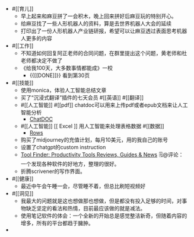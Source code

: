 - #[[育儿]]
    - 早上起来和麻豆拼了一会积木，晚上回来拼好后麻豆玩的特别开心。
    - 给麻豆找了一些人形机器人的资料，算是去世界机器人大会的延续
    - 打印出了一份人形机器人产业链研报，希望可以让麻豆透过表面思考机器人更多的内容
- #[[工作]]
    - 不知道如何回复阿正老师的合同问题，在群里提出这个问题，黄老师和杜老师都决定不做了
    - 《给我100天，大多数事情都能成》一校
        - {{[[DONE]]}} 看到第30页
- #[[技能]]
    - 使用monica，体验人工智能总结文章
    - 买了“沉浸式翻译”插件的七天会员  #[[英语]] #[[翻译]]
    - #[[人工智能]] #[[pdf]] chatdoc可以用来上传pdf或者epub文档来让人工智能分析
        - [ChatDOC](https://chatdoc.com/chatdoc/#/chat/58d35f20-b1e7-4ca8-98f1-b6ec547dab0e)
    - #[[人工智能]] [[ Excel ]] 用人工智能来处理表格数据 #[[数据]]
        - [Rows](https://rows.com/hawkeye-7b406f5a)
    - 购买了midjourney的充值计划，每月10美元，用的我自己的账号
    - 设置了chatgpt的custom instruction
    - [Tool Finder: Productivity Tools Reviews, Guides & News](https://toolfinder.co/) 🗒@评论： 一个发现各种软件的好地方，整理的很好。
    - 折腾scrivener的写作界面。
- #[[健康]]
    - 最近中午会午睡一会，尽管睡不着，但总比刷短视频好
- #[[洞见]]
    - 我最大的问题就是这也想做那也想做，但是都没有投入足够的时间，对事物缺乏坚定的看法和热情，目前最应该做的就是减法。
    - 使用笔记软件的体会：一个全新的开始总是感觉整洁新奇，但随着内容的增多，所有的平台都趋于臃肿。
- 
